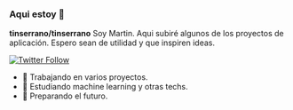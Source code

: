 ### Aqui estoy 👋


**tinserrano/tinserrano** Soy Martin. Aqui subiré algunos de los proyectos de aplicación. Espero sean de utilidad y que inspiren ideas. 


[![Twitter Follow](https://img.shields.io/twitter/follow/martin_penas?logo=twitter&style=for-the-badge)](https://twitter.com/martin_penas)

- 🔭 Trabajando en varios proyectos.
- 🌱 Estudiando machine learning y otras techs. 
- 🔮 Preparando el futuro.

